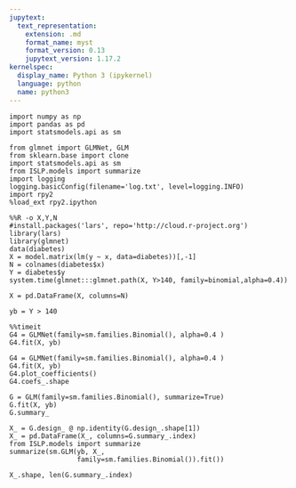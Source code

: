 ```yaml
---
jupytext:
  text_representation:
    extension: .md
    format_name: myst
    format_version: 0.13
    jupytext_version: 1.17.2
kernelspec:
  display_name: Python 3 (ipykernel)
  language: python
  name: python3
---
```


```{code-cell} ipython3
import numpy as np
import pandas as pd
import statsmodels.api as sm

from glmnet import GLMNet, GLM
from sklearn.base import clone
import statsmodels.api as sm
from ISLP.models import summarize
import logging
logging.basicConfig(filename='log.txt', level=logging.INFO)
import rpy2
%load_ext rpy2.ipython
```

```{code-cell} ipython3
%%R -o X,Y,N
#install.packages('lars', repo='http://cloud.r-project.org')
library(lars)
library(glmnet)
data(diabetes)
X = model.matrix(lm(y ~ x, data=diabetes))[,-1]
N = colnames(diabetes$x)
Y = diabetes$y
system.time(glmnet:::glmnet.path(X, Y>140, family=binomial,alpha=0.4))
```

```{code-cell} ipython3
X = pd.DataFrame(X, columns=N)
```

```{code-cell} ipython3
yb = Y > 140
```

```{code-cell} ipython3
%%timeit 
G4 = GLMNet(family=sm.families.Binomial(), alpha=0.4 )
G4.fit(X, yb)
```

```{code-cell} ipython3
G4 = GLMNet(family=sm.families.Binomial(), alpha=0.4 )
G4.fit(X, yb)
G4.plot_coefficients()
G4.coefs_.shape
```

```{code-cell} ipython3
G = GLM(family=sm.families.Binomial(), summarize=True)
G.fit(X, yb)
G.summary_
```

```{code-cell} ipython3
X_ = G.design_ @ np.identity(G.design_.shape[1])
X_ = pd.DataFrame(X_, columns=G.summary_.index)
from ISLP.models import summarize
summarize(sm.GLM(yb, X_, 
                 family=sm.families.Binomial()).fit())
```

```{code-cell} ipython3
X_.shape, len(G.summary_.index)
```

```{code-cell} ipython3

```
